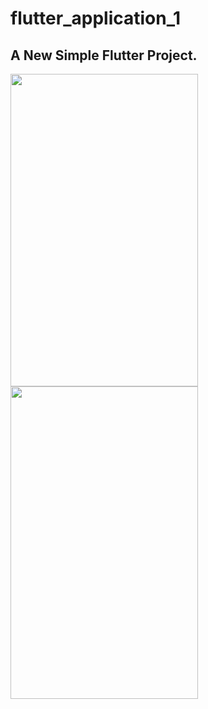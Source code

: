 # flutter_application_1

## A New Simple Flutter Project.

<img src="https://github.com/user-attachments/assets/9bd29ddd-9506-4643-9ba7-eab3319247a5" width="300" height="500">
<img src="https://github.com/user-attachments/assets/b6dfc3f1-c9f5-476f-b8fe-feb86feaf88f" width="300" height="500">


